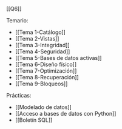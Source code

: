 [[Q6]]

Temario:
+ [[Tema 1-Catálogo]]
+ [[Tema 2-Vistas]]
+ [[Tema 3-Integridad]]
+ [[Tema 4-Seguridad]]
+ [[Tema 5-Bases de datos activas]]
+ [[Tema 6-Diseño físico]]
+ [[Tema 7-Optimización]]
+ [[Tema 8-Recuperación]]
+ [[Tema 9-Bloqueos]]

Prácticas:
+ [[Modelado de datos]]
+ [[Acceso a bases de datos con Python]]
+ [[Boletín SQL]]

